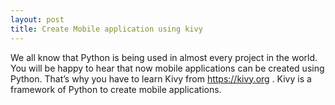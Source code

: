 ```yaml
---
layout: post
title: Create Mobile application using kivy
---
```


We all know that Python is being used in almost every project in the world. You will be happy to hear that now mobile applications can be created using Python. That’s why you have to learn Kivy from https://kivy.org . Kivy is a framework of Python to create mobile applications.
